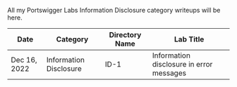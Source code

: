 All my Portswigger Labs Information Disclosure category writeups will be here.

Date	 	  | Category                      | Directory Name | Lab Title
--------------|-------------------------------|----------------|----------------------
Dec 16, 2022  | Information Disclosure        | ID-1           | Information disclosure in error messages